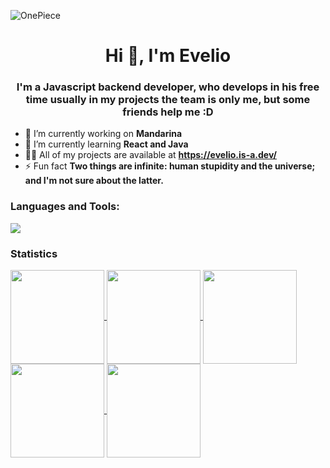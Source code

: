 ![OnePiece](https://github.com/SrEvelio/SrEvelio/blob/main/assets/onepiece.gif)
<h1 align="center">Hi 👋, I'm Evelio</h1>
<h3 align="center">I'm a Javascript backend developer, who develops in his free time usually in my projects the team is only me, but some friends help me :D</h3>

- 🔭 I’m currently working on **Mandarina**
- 🌱 I’m currently learning **React and Java**
- 👨‍💻 All of my projects are available at **https://evelio.is-a.dev/**
- ⚡ Fun fact **Two things are infinite: human stupidity and the universe; and I'm not sure about the latter.**

</div><h3 align="left">Languages and Tools:</h3>
<p align="left">
  <a href="https://skillicons.dev">
    <img src="https://skillicons.dev/icons?i=javascript,java,react,tailwind,mongo,nodejs,vscode,express" />
  </a>
</p>

<h3 align="left">Statistics</h3>
<div align="left">
<a href="https://github.com/SrEvelio">
<img align="center" src="http://github-profile-summary-cards.vercel.app/api/cards/stats?username=SrEvelio&theme=aura" height="150em" />
<img align="center" src="http://github-profile-summary-cards.vercel.app/api/cards/most-commit-language?username=SrEvelio&theme=2077" height="150em" />
<img align="center" src="http://github-profile-summary-cards.vercel.app/api/cards/repos-per-language?username=SrEvelio&theme=2077" height="150em" />
<img align="center" src="http://github-profile-summary-cards.vercel.app/api/cards/productive-time?username=SrEvelio&theme=2077" height="150em" />
<img align="center" src="http://github-profile-summary-cards.vercel.app/api/cards/profile-details?username=SrEvelio&theme=aura" height="150em" />
</div>
